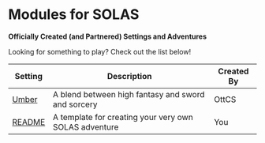 # Modules for SOLAS
**Officially Created (and Partnered) Settings and Adventures**

Looking for something to play? Check out the list below!

| Setting                                                       | Description                                           | Created By |
| ------------------------------------------------------------- | ----------------------------------------------------- | ---------- |
| [Umber](Umber/Umber.md)                                       | A blend between high fantasy and sword and sorcery    | OttCS      |
| [README](Create%20Your%20Own/README.md) | A template for creating your very own SOLAS adventure | You        |
